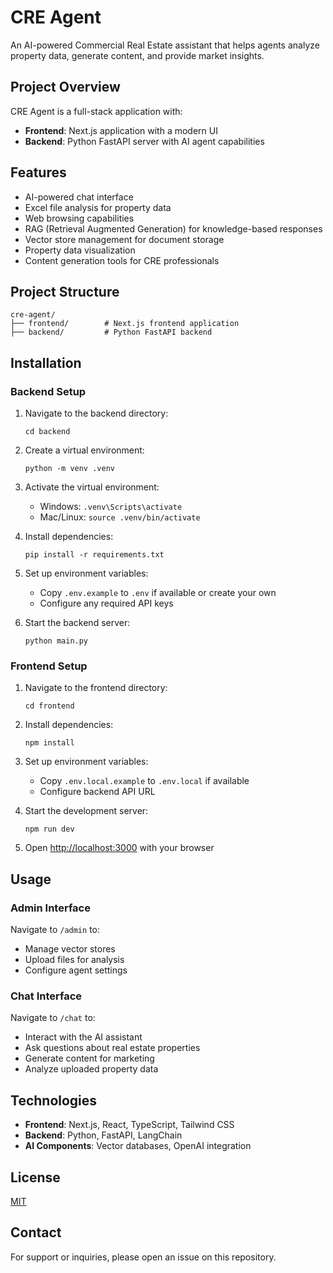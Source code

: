 # CRE Agent

An AI-powered Commercial Real Estate assistant that helps agents analyze property data, generate content, and provide market insights.

## Project Overview

CRE Agent is a full-stack application with:

- **Frontend**: Next.js application with a modern UI
- **Backend**: Python FastAPI server with AI agent capabilities

## Features

- AI-powered chat interface
- Excel file analysis for property data
- Web browsing capabilities
- RAG (Retrieval Augmented Generation) for knowledge-based responses
- Vector store management for document storage
- Property data visualization
- Content generation tools for CRE professionals

## Project Structure

```
cre-agent/
├── frontend/        # Next.js frontend application
├── backend/         # Python FastAPI backend
```

## Installation

### Backend Setup

1. Navigate to the backend directory:

   ```
   cd backend
   ```

2. Create a virtual environment:

   ```
   python -m venv .venv
   ```

3. Activate the virtual environment:

   - Windows: `.venv\Scripts\activate`
   - Mac/Linux: `source .venv/bin/activate`

4. Install dependencies:

   ```
   pip install -r requirements.txt
   ```

5. Set up environment variables:

   - Copy `.env.example` to `.env` if available or create your own
   - Configure any required API keys

6. Start the backend server:
   ```
   python main.py
   ```

### Frontend Setup

1. Navigate to the frontend directory:

   ```
   cd frontend
   ```

2. Install dependencies:

   ```
   npm install
   ```

3. Set up environment variables:

   - Copy `.env.local.example` to `.env.local` if available
   - Configure backend API URL

4. Start the development server:

   ```
   npm run dev
   ```

5. Open [http://localhost:3000](http://localhost:3000) with your browser

## Usage

### Admin Interface

Navigate to `/admin` to:

- Manage vector stores
- Upload files for analysis
- Configure agent settings

### Chat Interface

Navigate to `/chat` to:

- Interact with the AI assistant
- Ask questions about real estate properties
- Generate content for marketing
- Analyze uploaded property data

## Technologies

- **Frontend**: Next.js, React, TypeScript, Tailwind CSS
- **Backend**: Python, FastAPI, LangChain
- **AI Components**: Vector databases, OpenAI integration

## License

[MIT](LICENSE)

## Contact

For support or inquiries, please open an issue on this repository.

